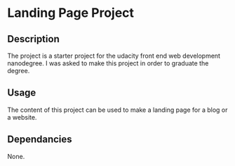 # Landing Page Project

## Description

The project is a starter project for the udacity front end web development nanodegree.
I was asked to make this project in order to graduate the degree.

## Usage

The content of this project can be used to make a landing page for a blog or a website.

## Dependancies

None.
